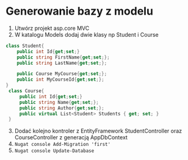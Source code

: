 # Generowanie bazy z modelu
1. Utwórz projekt asp.core MVC
2. W katalogu Models dodaj dwie klasy np Student i Course
```cs
class Student{
    public int Id{get;set;}
    public string FirstName{get;set;};
    public string LastName{get;set;};

    public Course MyCourse{get;set;};
    public int MyCourseId{get;set;};
}
 class Course{
     public int Id{get;set;}
     public string Name{get;set;};
     public string Author{get;set;};
     public virtual List<Student> Students { get; set; }
 }
 ```
 3. Dodać kolejno kontroler z EntityFramework StudentController oraz CourseController z generacją AppDbContext
 4. ```Nugat console Add-Migration 'first'```
 5. ```Nugat console Update-Database ```
